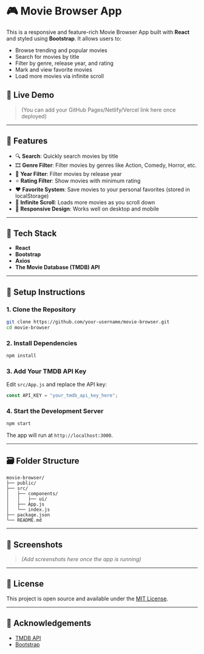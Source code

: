 # 🎮 Movie Browser App

This is a responsive and feature-rich Movie Browser App built with **React** and styled using **Bootstrap**. It allows users to:

* Browse trending and popular movies
* Search for movies by title
* Filter by genre, release year, and rating
* Mark and view favorite movies
* Load more movies via infinite scroll

## 🚀 Live Demo

> (You can add your GitHub Pages/Netlify/Vercel link here once deployed)

---

## 🧪 Features

* 🔍 **Search**: Quickly search movies by title
* 🎞️ **Genre Filter**: Filter movies by genres like Action, Comedy, Horror, etc.
* 📆 **Year Filter**: Filter movies by release year
* ⭐ **Rating Filter**: Show movies with minimum rating
* ❤️ **Favorite System**: Save movies to your personal favorites (stored in localStorage)
* 📃 **Infinite Scroll**: Loads more movies as you scroll down
* 📱 **Responsive Design**: Works well on desktop and mobile

---

## 🧪 Tech Stack

* **React**
* **Bootstrap**
* **Axios**
* **The Movie Database (TMDB) API**

---

## 🔧 Setup Instructions

### 1. Clone the Repository

```bash
git clone https://github.com/your-username/movie-browser.git
cd movie-browser
```

### 2. Install Dependencies

```bash
npm install
```

### 3. Add Your TMDB API Key

Edit `src/App.js` and replace the API key:

```js
const API_KEY = "your_tmdb_api_key_here";
```

### 4. Start the Development Server

```bash
npm start
```

The app will run at `http://localhost:3000`.

---

## 🗃️ Folder Structure

```
movie-browser/
├── public/
├── src/
│   ├── components/
│   │   ├── ui/
│   ├── App.js
│   └── index.js
├── package.json
└── README.md
```

---

## 📸 Screenshots

> *(Add screenshots here once the app is running)*

---

## 📜 License

This project is open source and available under the [MIT License](LICENSE).

---

## 🙌 Acknowledgements

* [TMDB API](https://www.themoviedb.org/documentation/api)
* [Bootstrap](https://getbootstrap.com/)
